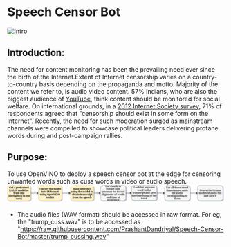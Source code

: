 # Speech Censor Bot

![Intro](https://images.app.goo.gl/91z4ewna4yLE7K5D6)
## Introduction:
The need for content monitoring has been the prevailing need ever since the birth of the Internet.Extent of Internet censorship varies on a country-to-country basis depending on the propaganda and motto. Majority of the content we refer to, is audio video content. 57% Indians, who are also the biggest audience of [YouTube](https://economictimes.indiatimes.com/industry/media/entertainment/india-is-youtubes-largest-and-fastest-growing-audience-in-the-world-ceo/articleshow/68798915.cms), think content should be monitored for social welfare. On international grounds, in a [2012 Internet Society survey](https://en.wikipedia.org/wiki/Internet_censorship#Internet_Society's_Global_Internet_User_Survey), 71% of respondents agreed that "censorship should exist in some form on the Internet". Recently, the need for such moderation surged as mainstream channels were compelled to showcase political leaders delivering profane words during and post-campaign rallies. 

## Purpose: 
To use OpenVINO to deploy a speech censor bot at the edge for censoring unwanted words such as cuss words in video or audio speech.
![Methodology](https://github.com/PrashantDandriyal/Speech-Censor-Bot/blob/master/CussWordBot.png)

* The audio files (WAV format) should be accessed in raw format. For eg, the "trump_cuss.wav" is to be accessed as "https://raw.githubusercontent.com/PrashantDandriyal/Speech-Censor-Bot/master/trump_cussing.wav"
